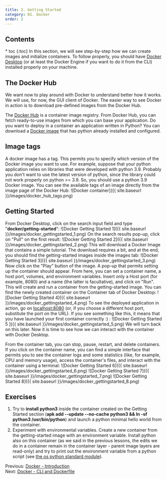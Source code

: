 ```yaml
---
title: 2. Getting Started
category: 01. Docker
order: 2
---
```

<h2>Contents</h2>
* toc
{:toc}
In this section, we will see step-by-step how we can create images and initialize containers. To follow properly, you should have <a target="_blank" rel="noopener noreferrer" href="../introduction">Docker Desktop</a> (or at least the Docker Engine if you want to do it from the CLI) installed properly on your machine.

## The Docker Hub
We want now to play around with Docker to understand better how it works. We will use, for now, the GUI client of Docker. The easier way to see Docker in action is to download pre-defined images from the Docker Hub.  

The <a target="_blank" rel="noopener noreferrer" href="https://hub.docker.com/">Docker Hub</a> is a container image registry. From Docker Hub, you can fetch ready-to-use images from which you can base your application. Do you want to deploy in a container an application written in Python? You can download a <a target="_blank" rel="noopener noreferrer" href="https://hub.docker.com/_/python">Docker image</a> that has python already installed and configured.

## Image tags
A docker image has a tag. This permits you to specify which version of the Docker image you want to use. For example, suppose that your python application relies on libraries that were developed with python 3.9. Probably you don't want to use the latest version of python, since the library could not work properly on python >= 3.9. So, you should use a python 3.9 Docker image. You can see the available tags of an image directly from the image page of the Docker Hub:
![Docker container]({{ site.baseurl }}/images/docker_hub_tags.png)


## Getting Started
From Docker Desktop, click on the search input field and type "**docker/getting-started**":
![Docker Getting Started 1]({{ site.baseurl }}/images/docker_gettingstarted_1.png)
On the search results pop-up, click on "Pull" on the first result:
![Docker Getting Started 2]({{ site.baseurl }}/images/docker_gettingstarted_2.png)
This will download a Docker Image that contains a simple tutorial. The download requires a bit, and at the end, you should find the getting-started images inside the images tab:
![Docker Getting Started 3]({{ site.baseurl }}/images/docker_gettingstarted_3.png)
Now click on the "Play" button of the image. A pop-up that permits setting up the container should appear. From here, you can set a container name, a host port, volumes, and environment variables. Insert only a Host port (for example, 8080) and a name (the latter is facultative), and click on "Run". This will create and run a container from the getting-started image. You can find the newly created container on the Container tab of Docker Desktop:
![Docker Getting Started 4]({{ site.baseurl }}/images/docker_gettingstarted_4.png)
To see the deployed application in action, go on <a target="_blank" rel="noopener noreferrer" href="localhost:8080">localhost:8080</a> (or, if you choose a different host port, substitute the port on the URL). If you see something like this, it means that you have launched your first container correctly :) :
![Docker Getting Started 5  ]({{ site.baseurl }}/images/docker_gettingstarted_5.png)
We will turn back on this later. Now it is time to see how we can interact with the container with Docker Desktop.

From the container tab, you can stop, pause, restart, and delete containers. If you click on the container name, you can find a simple interface that permits you to see the container logs and some statistics (like, for example, CPU and memory usage), access the container's files, and interact with the container using a terminal:
![Docker Getting Started 6]({{ site.baseurl }}/images/docker_gettingstarted_6.png)
![Docker Getting Started 7]({{ site.baseurl }}/images/docker_gettingstarted_7.png)
![Docker Getting Started 8]({{ site.baseurl }}/images/docker_gettingstarted_8.png)

## Exercises
1. Try to **install python3** inside the container created on the Getting Started section (**apk add --update --no-cache python3 && ln -sf python3 /usr/bin/python**) and launch a python minimal hello world from the container. 
2. Experiment with environmental variables. Create a new container from the getting-started image with an environment variable. Install python also on this container (as we said in the previous lessons, the edits we do in a container remain in the container layer - parent image layers are read-only) and try to print out the environment variable from a python script (see <a target="_blank" rel="noopener noreferrer" href="https://docs.python.org/3/library/os.html">the os python standard module</a>).  
<div class="lesson-nav">
    <div>
    Previous: <a href="/SoftwareArchitectures24/docker/introduction">Docker - Introduction</a>
    </div>
    <div>
    Next: <a href="/SoftwareArchitectures24/docker/cli-and-dockerfile">Docker - CLI and Dockerfile</a>  
    </div>
</div>